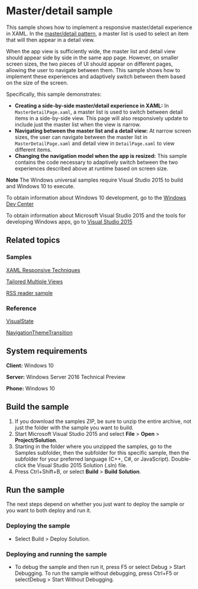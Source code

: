 <!---
  category: Navigation
  samplefwlink: http://go.microsoft.com/fwlink/p/?LinkId=619901
--->

# Master/detail sample

This sample shows how to implement a responsive master/detail experience in XAML. In the [master/detail pattern](https://msdn.microsoft.com/en-us/library/windows/apps/dn997765.aspx), a master list is used to select an item that will then appear in a detail view.

When the app view is sufficiently wide, the master list and detail view should appear side by side in the same app page. However, on smaller screen sizes, the two pieces of UI should appear on different pages, allowing the user to navigate between them. This sample shows how to implement these experiences and adaptively switch between them based on the size of the screen.

Specifically, this sample demonstrates:

- **Creating a side-by-side master/detail experience in XAML:** In `MasterDetailPage.xaml`, a master list is used to switch between detail items in a side-by-side view. This page will also responsively update to include just the master list when the view is narrow.
- **Navigating between the master list and a detail view:** At narrow screen sizes, the user can navigate between the master list in `MasterDetailPage.xaml` and detail view in `DetailPage.xaml` to view different items.
- **Changing the navigation model when the app is resized:** This sample contains the code necessary to adaptively switch between the two experiences described above at runtime based on screen size.

**Note** The Windows universal samples require Visual Studio 2015 to build and Windows 10 to execute.
 
To obtain information about Windows 10 development, go to the [Windows Dev Center](http://go.microsoft.com/fwlink/?LinkID=532421)

To obtain information about Microsoft Visual Studio 2015 and the tools for developing Windows apps, go to [Visual Studio 2015](http://go.microsoft.com/fwlink/?LinkID=532422)

## Related topics

### Samples

[XAML Responsive Techniques](/Samples/XamlResponsiveTechniques)

[Tailored Multiple Views](/Samples/XamlTailoredMultipleViews/)

[RSS reader sample](https://github.com/Microsoft/Windows-appsample-rssreader)  

### Reference

[VisualState](https://msdn.microsoft.com/en-us/library/windows/apps/windows.ui.xaml.visualstate.aspx)

[NavigationThemeTransition](https://msdn.microsoft.com/en-us/library/windows/apps/xaml/windows.ui.xaml.media.animation.navigationthemetransition.aspx)


## System requirements

**Client:** Windows 10

**Server:** Windows Server 2016 Technical Preview

**Phone:**  Windows 10

## Build the sample

1. If you download the samples ZIP, be sure to unzip the entire archive, not just the folder with the sample you want to build. 
2. Start Microsoft Visual Studio 2015 and select **File** \> **Open** \> **Project/Solution**.
3. Starting in the folder where you unzipped the samples, go to the Samples subfolder, then the subfolder for this specific sample, then the subfolder for your preferred language (C++, C#, or JavaScript). Double-click the Visual Studio 2015 Solution (.sln) file.
4. Press Ctrl+Shift+B, or select **Build** \> **Build Solution**.

## Run the sample

The next steps depend on whether you just want to deploy the sample or you want to both deploy and run it.

### Deploying the sample

- Select Build > Deploy Solution. 

### Deploying and running the sample

- To debug the sample and then run it, press F5 or select Debug >  Start Debugging. To run the sample without debugging, press Ctrl+F5 or selectDebug > Start Without Debugging. 
